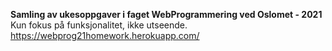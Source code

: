 <Strong>Samling av ukesoppgaver i faget WebProgrammering ved Oslomet - 2021</Strong><br>
Kun fokus på funksjonalitet, ikke utseende. 
https://webprog21homework.herokuapp.com/
